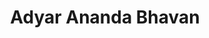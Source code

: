 ---
title: "Adyar Ananda Bhavan"
url: /bangalore/adyar-ananda-bhavan-38th-cross-road/
shop: confectionery
---